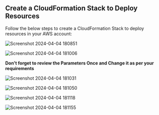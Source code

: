## Create a CloudFormation Stack to Deploy Resources

Follow the below steps to create a CloudFormation Stack to deploy resources in your AWS account:

![Screenshot 2024-04-04 180851](https://github.com/mathesh-me/two-tier-architecture-aws-cf/assets/144098846/6f74a538-79fc-41cb-b4bd-e0fbc36c1bc4)

![Screenshot 2024-04-04 181006](https://github.com/mathesh-me/two-tier-architecture-aws-cf/assets/144098846/69583ca0-8513-46c6-b09f-e5a04b905e6f)

**Don't forget to review the Parameters Once and Change it as per your requirements**

![Screenshot 2024-04-04 181031](https://github.com/mathesh-me/two-tier-architecture-aws-cf/assets/144098846/503215a3-cadd-4615-9a19-a9c5880c1448)

![Screenshot 2024-04-04 181050](https://github.com/mathesh-me/two-tier-architecture-aws-cf/assets/144098846/8052daf5-5134-4562-9e1e-4847e92f7c9f)

![Screenshot 2024-04-04 181118](https://github.com/mathesh-me/two-tier-architecture-aws-cf/assets/144098846/4bf2e046-d558-4a6d-994c-f5b16bd6e3cf)

![Screenshot 2024-04-04 181155](https://github.com/mathesh-me/two-tier-architecture-aws-cf/assets/144098846/c94af782-5363-43f8-8ab6-a4d592796294)

